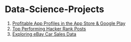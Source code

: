 # Data-Science-Projects
1. [Profitable App Profiles in the App Store & Google Play](https://github.com/nsmith677/Data-Science-Projects/blob/master/Profitable_App_Profiles_for_the_App_Store_%26_Google_Play.ipynb)
2. [Top Performing Hacker Rank Posts](https://github.com/nsmith677/Data-Science-Projects/blob/master/Hacker_News_Posts.ipynb)
3. [Exploring eBay Car Sales Data](https://github.com/nsmith677/Data-Science-Projects/blob/master/Exploring%2BeBay%2BCar%2BSales%2BData.ipynb)
